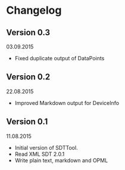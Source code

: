 # Changelog

## Version 0.3
03.09.2015
- Fixed duplicate output of DataPoints

## Version 0.2
22.08.2015
- Improved Markdown output for DeviceInfo

## Version 0.1
11.08.2015

- Initial version of SDTTool. 
- Read XML SDT 2.0.1
- Write plain text, markdown and OPML
